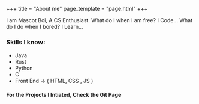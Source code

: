 +++
title = "About me"
page_template = "page.html"
+++

I am Mascot Boi, A CS Enthusiast.
What do I when I am free? I Code... 
What do I do when I bored? I Learn...

### Skills I know:
- Java
- Rust
- Python
- C
- Front End -> ( HTML, CSS , JS )


#### For the Projects I Intiated, Check the Git Page 


